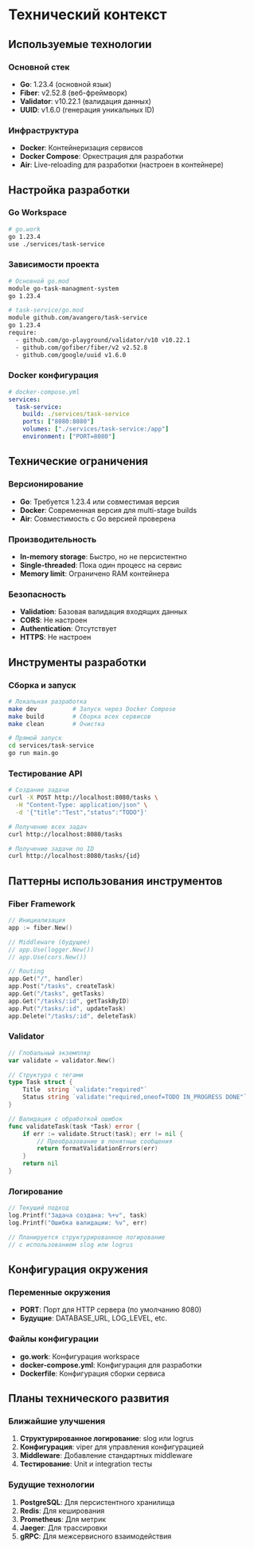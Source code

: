 # Технический контекст

## Используемые технологии

### Основной стек
- **Go**: 1.23.4 (основной язык)
- **Fiber**: v2.52.8 (веб-фреймворк)
- **Validator**: v10.22.1 (валидация данных)
- **UUID**: v1.6.0 (генерация уникальных ID)

### Инфраструктура
- **Docker**: Контейнеризация сервисов
- **Docker Compose**: Оркестрация для разработки
- **Air**: Live-reloading для разработки (настроен в контейнере)

## Настройка разработки

### Go Workspace
```bash
# go.work
go 1.23.4
use ./services/task-service
```

### Зависимости проекта
```bash
# Основной go.mod
module go-task-managment-system
go 1.23.4

# task-service/go.mod
module github.com/avangero/task-service
go 1.23.4
require:
  - github.com/go-playground/validator/v10 v10.22.1
  - github.com/gofiber/fiber/v2 v2.52.8
  - github.com/google/uuid v1.6.0
```

### Docker конфигурация
```yaml
# docker-compose.yml
services:
  task-service:
    build: ./services/task-service
    ports: ["8080:8080"]
    volumes: ["./services/task-service:/app"]
    environment: ["PORT=8080"]
```

## Технические ограничения

### Версионирование
- **Go**: Требуется 1.23.4 или совместимая версия
- **Docker**: Современная версия для multi-stage builds
- **Air**: Совместимость с Go версией проверена

### Производительность
- **In-memory storage**: Быстро, но не персистентно
- **Single-threaded**: Пока один процесс на сервис
- **Memory limit**: Ограничено RAM контейнера

### Безопасность
- **Validation**: Базовая валидация входящих данных
- **CORS**: Не настроен
- **Authentication**: Отсутствует
- **HTTPS**: Не настроен

## Инструменты разработки

### Сборка и запуск
```bash
# Локальная разработка
make dev          # Запуск через Docker Compose
make build        # Сборка всех сервисов
make clean        # Очистка

# Прямой запуск
cd services/task-service
go run main.go
```

### Тестирование API
```bash
# Создание задачи
curl -X POST http://localhost:8080/tasks \
  -H "Content-Type: application/json" \
  -d '{"title":"Test","status":"TODO"}'

# Получение всех задач
curl http://localhost:8080/tasks

# Получение задачи по ID
curl http://localhost:8080/tasks/{id}
```

## Паттерны использования инструментов

### Fiber Framework
```go
// Инициализация
app := fiber.New()

// Middleware (будущее)
// app.Use(logger.New())
// app.Use(cors.New())

// Routing
app.Get("/", handler)
app.Post("/tasks", createTask)
app.Get("/tasks", getTasks)
app.Get("/tasks/:id", getTaskByID)
app.Put("/tasks/:id", updateTask)
app.Delete("/tasks/:id", deleteTask)
```

### Validator
```go
// Глобальный экземпляр
var validate = validator.New()

// Структура с тегами
type Task struct {
    Title  string `validate:"required"`
    Status string `validate:"required,oneof=TODO IN_PROGRESS DONE"`
}

// Валидация с обработкой ошибок
func validateTask(task *Task) error {
    if err := validate.Struct(task); err != nil {
        // Преобразование в понятные сообщения
        return formatValidationErrors(err)
    }
    return nil
}
```

### Логирование
```go
// Текущий подход
log.Printf("Задача создана: %+v", task)
log.Printf("Ошибка валидации: %v", err)

// Планируется структурированное логирование
// с использованием slog или logrus
```

## Конфигурация окружения

### Переменные окружения
- **PORT**: Порт для HTTP сервера (по умолчанию 8080)
- **Будущие**: DATABASE_URL, LOG_LEVEL, etc.

### Файлы конфигурации
- **go.work**: Конфигурация workspace
- **docker-compose.yml**: Конфигурация для разработки
- **Dockerfile**: Конфигурация сборки сервиса

## Планы технического развития

### Ближайшие улучшения
1. **Структурированное логирование**: slog или logrus
2. **Конфигурация**: viper для управления конфигурацией
3. **Middleware**: Добавление стандартных middleware
4. **Тестирование**: Unit и integration тесты

### Будущие технологии
1. **PostgreSQL**: Для персистентного хранилища
2. **Redis**: Для кеширования
3. **Prometheus**: Для метрик
4. **Jaeger**: Для трассировки
5. **gRPC**: Для межсервисного взаимодействия 